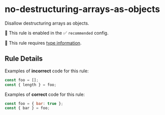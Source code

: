 # no-destructuring-arrays-as-objects

Disallow destructuring arrays as objects.

💼 This rule is enabled in the ✅ `recommended` config.

💭 This rule requires [type information](https://typescript-eslint.io/linting/typed-linting).

<!-- end auto-generated rule header -->

## Rule Details

Examples of **incorrect** code for this rule:

```js
const foo = [];
const { length } = foo;
```

Examples of **correct** code for this rule:

```js
const foo = { bar: true };
const { bar } = foo;
```
